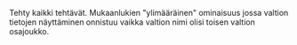 Tehty kaikki tehtävät. Mukaanlukien "ylimääräinen" ominaisuus jossa valtion tietojen näyttäminen onnistuu vaikka valtion nimi olisi toisen valtion osajoukko.